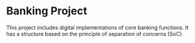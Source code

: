 # Banking Project

This project includes digital implementations of core banking functions.
It has a structure based on the principle of separation of concerns (SoC).

